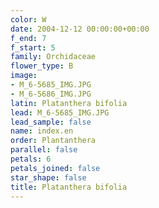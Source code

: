 ```yaml
---
color: W
date: 2004-12-12 00:00:00+00:00
f_end: 7
f_start: 5
family: Orchidaceae
flower_type: B
image:
- M_6-5685_IMG.JPG
- M_6-5686_IMG.JPG
latin: Platanthera bifolia
lead: M_6-5685_IMG.JPG
lead_sample: false
name: index.en
order: Plantanthera
parallel: false
petals: 6
petals_joined: false
star_shape: false
title: Platanthera bifolia
---
```


